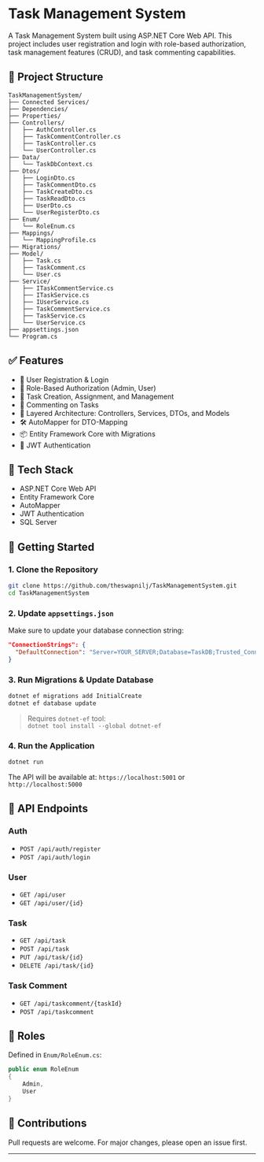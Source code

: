 # Task Management System

A Task Management System built using ASP.NET Core Web API. This project includes user registration and login with role-based authorization, task management features (CRUD), and task commenting capabilities.

## 📁 Project Structure

```
TaskManagementSystem/
├── Connected Services/
├── Dependencies/
├── Properties/
├── Controllers/
│   ├── AuthController.cs
│   ├── TaskCommentController.cs
│   ├── TaskController.cs
│   └── UserController.cs
├── Data/
│   └── TaskDbContext.cs
├── Dtos/
│   ├── LoginDto.cs
│   ├── TaskCommentDto.cs
│   ├── TaskCreateDto.cs
│   ├── TaskReadDto.cs
│   ├── UserDto.cs
│   └── UserRegisterDto.cs
├── Enum/
│   └── RoleEnum.cs
├── Mappings/
│   └── MappingProfile.cs
├── Migrations/
├── Model/
│   ├── Task.cs
│   ├── TaskComment.cs
│   └── User.cs
├── Service/
│   ├── ITaskCommentService.cs
│   ├── ITaskService.cs
│   ├── IUserService.cs
│   ├── TaskCommentService.cs
│   ├── TaskService.cs
│   └── UserService.cs
├── appsettings.json
└── Program.cs
```

## ✅ Features

- 🔐 User Registration & Login
- 👤 Role-Based Authorization (Admin, User)
- 📝 Task Creation, Assignment, and Management
- 💬 Commenting on Tasks
- 🧩 Layered Architecture: Controllers, Services, DTOs, and Models
- 🛠️ AutoMapper for DTO-Mapping
- 📦 Entity Framework Core with Migrations
- 🔐 JWT Authentication

## 🔧 Tech Stack

- ASP.NET Core Web API
- Entity Framework Core
- AutoMapper
- JWT Authentication
- SQL Server

## 🏁 Getting Started

### 1. Clone the Repository

```bash
git clone https://github.com/theswapnilj/TaskManagementSystem.git
cd TaskManagementSystem
```

### 2. Update `appsettings.json`

Make sure to update your database connection string:

```json
"ConnectionStrings": {
  "DefaultConnection": "Server=YOUR_SERVER;Database=TaskDB;Trusted_Connection=True;"
}
```

### 3. Run Migrations & Update Database

```bash
dotnet ef migrations add InitialCreate
dotnet ef database update
```

> Requires `dotnet-ef` tool:  
> `dotnet tool install --global dotnet-ef`

### 4. Run the Application

```bash
dotnet run
```

The API will be available at: `https://localhost:5001` or `http://localhost:5000`

## 📂 API Endpoints

### Auth
- `POST /api/auth/register`
- `POST /api/auth/login`

### User
- `GET /api/user`
- `GET /api/user/{id}`

### Task
- `GET /api/task`
- `POST /api/task`
- `PUT /api/task/{id}`
- `DELETE /api/task/{id}`

### Task Comment
- `GET /api/taskcomment/{taskId}`
- `POST /api/taskcomment`

## 👤 Roles

Defined in `Enum/RoleEnum.cs`:

```csharp
public enum RoleEnum
{
    Admin,
    User
}
```

## 🤝 Contributions

Pull requests are welcome. For major changes, please open an issue first.

---

